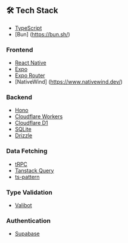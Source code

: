 ## 🛠️ Tech Stack

- [TypeScript](https://www.typescriptlang.org)
- [Bun] (https://bun.sh/)

### Frontend

- [React Native](https://reactnative.dev/)
- [Expo](https://expo.io)
- [Expo Router](https://docs.expo.dev/routing/introduction/)
- [NativeWind] (https://www.nativewind.dev/)

### Backend

- [Hono](https://hono.dev)
- [Cloudflare Workers](https://workers.cloudflare.com)
- [Cloudflare D1](https://developers.cloudflare.com/d1)
- [SQLite](https://sqlite.org) 
- [Drizzle](https://orm.drizzle.team)

### Data Fetching

- [tRPC](https://trpc.io)
- [Tanstack Query](https://tanstack.com/query/latest)
- [ts-pattern](https://github.com/gvergnaud/ts-pattern)

### Type Validation

- [Valibot](https://valibot.dev)

### Authentication

- [Supabase](https://supabase.com/auth)